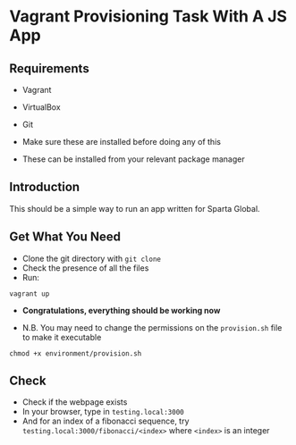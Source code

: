 # Vagrant Provisioning Task With A JS App

## Requirements
* Vagrant
* VirtualBox
* Git

* Make sure these are installed before doing any of this
* These can be installed from your relevant package manager

## Introduction

This should be a simple way to run an app written for Sparta Global.

## Get What You Need

* Clone the git directory with `git clone`
* Check the presence of all the files
* Run:
```
vagrant up
```

* **Congratulations, everything should be working now**


* N.B. You may need to change the permissions on the `provision.sh` file to make it executable
```
chmod +x environment/provision.sh
```

## Check

* Check if the webpage exists
* In your browser, type in `testing.local:3000`
* And for an index of a fibonacci sequence, try `testing.local:3000/fibonacci/<index>` where `<index>` is an integer

